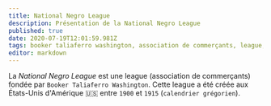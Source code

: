 ```yaml
---
title: National Negro League
description: Présentation de la National Negro League
published: true
date: 2020-07-19T12:01:59.981Z
tags: booker taliaferro washington, association de commerçants, league, association de commerçants noirs, association de commerçants kamit, association de commerçants kémit, association de commerçants kemit, league noire, league kémit, league kemit, league kamit, association, association à but lucratif, commerce, commerçants, états-unis d'amérique 🇺🇸, 🇺🇸, usa 🇺🇸, tarana du nord, tarana, booker t. washington, b.t. washington
editor: markdown
---
```


La *National Negro League* est une league (association de commerçants) fondée par `Booker Taliaferro Washington`. Cette league a été créée aux États-Unis d'Amérique 🇺🇸 entre `1900` et `1915` (`calendrier grégorien`).